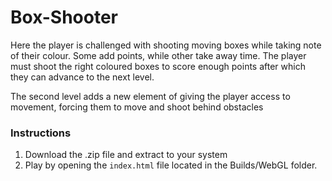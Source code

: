 # Box-Shooter

Here the player is challenged with shooting moving boxes while taking note of their colour. Some add points, while other take away time.
The player must shoot the right coloured boxes to score enough points after which they can advance to the next level. 

The second level adds a new element of giving the player access to movement, forcing them to move and shoot behind obstacles

### Instructions
1. Download the .zip file and extract to your system
2. Play by opening the `index.html` file located in the Builds/WebGL folder.
